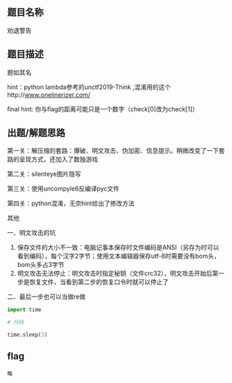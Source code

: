 ## 题目名称
劝退警告

## 题目描述
题如其名

hint：python lambda参考的unctf2019-Think ,混淆用的这个http://www.onelinerizer.com/

final hint: 你与flag的距离可能只是一个数字（check[0]改为check[1]）


## 出题/解题思路

第一关：解压缩的套路：爆破、明文攻击、伪加密、信息提示。稍微改变了一下套路的呈现方式，还加入了数独游戏

第二关：silenteye图片隐写

第三关：使用uncompyle6反编译pyc文件

第四关：python混淆，无奈hint给出了修改方法

其他

一、明文攻击的坑
1. 保存文件的大小不一致：电脑记事本保存时文件编码是ANSI（另存为时可以看到编码），每个汉字2字节；使用文本编辑器保存utf-8时需要没有bom头，bom头多占3字节
2. 明文攻击无法停止：明文攻击时指定秘钥（文件crc32），明文攻击开始后第一步是恢复文件，当看到第二步的恢复口令时就可以停止了

二、最后一步也可以当做re做
```python
import time

# 代码

time.sleep(3)
```

## flag
```
略
```

